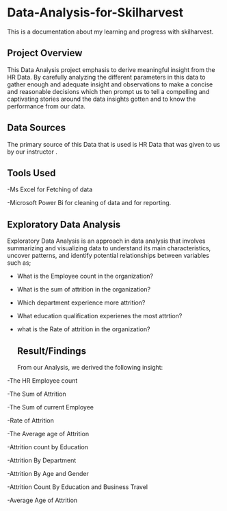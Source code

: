 # Data-Analysis-for-Skilharvest
This is a documentation about my learning and progress with skilharvest.
## Project Overview

This Data Analysis project emphasis to derive meaningful insight from the HR Data. By carefully analyzing the different parameters in this data to gather enough and adequate insight and observations to make a concise and reasonable decisions which then prompt us to tell a compelling and captivating stories around the data insights gotten and to know the performance from our data.

## Data Sources
The primary source of this Data that is used is HR Data that was given to us by our instructor .

## Tools Used
-Ms Excel for Fetching of data

-Microsoft Power Bi for cleaning of data and for reporting.

## Exploratory Data Analysis

Exploratory Data Analysis is an approach in data analysis that involves summarizing and visualizing data to understand its main characteristics, uncover patterns, and identify potential relationships between variables such as;

- What is the Employee count in the organization?
- What is the sum of attrition in the organization?
- Which department experience more attrition?
- What education qualification experienes the most attrtion?
- what is the Rate of attrition in the organization?

  ## Result/Findings
  From our Analysis, we derived the following insight:

-The HR Employee count

-The Sum of Attrition

-The Sum of current Employee

-Rate of Attrition

-The Average age of Attrition

-Attrition count by Education

-Attrition By Department

-Attrition By Age and Gender

-Attrition Count By Education and Business Travel

-Average Age of Attrition
